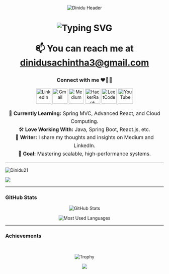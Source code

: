 <p align="center"> 
<img src="https://capsule-render.vercel.app/api?type=waving&color=0:fc466b,100:3f5efb&height=200&section=header&!&fontSize=50&fontAlign=50&fontAlignY=50&desc=I%27m%20Dinidu%20Sachintha&descSize=60&descAlign=50"alt="Dinidu Header" /> </p> 

<h1 align="center"> 
<img src="https://readme-typing-svg.herokuapp.com?font=Fira+Code&size=30&duration=4000&pause=1000&color=3f5efb&center=true&vCenter=true&width=950&lines=Welcome+to+My+GitHub!;I+Love+Building+Awesome+Software!;Java+%7C+React+%7C+Spring+%7C+More..." alt="Typing SVG" />

📫 You can reach me at dinidusachintha3@gmail.com

<h3 align="center">Connect with me ❤️‍🔥✨</h3>
<div align="center">
  <p>
    <a href="https://www.linkedin.com/in/dinidu21/" class="new-tab">
      <img src="https://skillicons.dev/icons?i=linkedin" width="48" height="48" alt="LinkedIn" />
    </a>
    <a href="mailto:your-email@example.com" class="new-tab">
      <img src="https://skillicons.dev/icons?i=gmail" width="48" height="48" alt="Gmail" />
    </a>
    <a href="https://medium.com/@dinidusachintha" class="new-tab">
      <img src="https://cdn4.iconfinder.com/data/icons/social-media-2210/24/Medium-512.png" width="48" height="48" alt="Medium" />
    </a>
    <a href="https://www.hackerrank.com/profile/Dinidu21" class="new-tab">
      <img src="https://upload.wikimedia.org/wikipedia/commons/thumb/4/40/HackerRank_Icon-1000px.png/800px-HackerRank_Icon-1000px.png" alt="HackerRank" width="48" height="48" />
    </a>
    <a href="https://leetcode.com/u/Dinidu21" class="new-tab">
      <img src="https://upload.wikimedia.org/wikipedia/commons/8/8e/LeetCode_Logo_1.png" alt="LeetCode" width="48" height="48" />
    </a>
    <a href="https://www.youtube.com/@JavaKuppiya23" class="new-tab">
      <img src="https://cdn-icons-png.flaticon.com/512/1384/1384060.png" width="48" height="48" alt="YouTube" />
    </a>
  </p>
</div>

<script>
  document.querySelectorAll('.new-tab').forEach(link => {
    link.setAttribute('target', '_blank');
    link.setAttribute('rel', 'noopener noreferrer');
  });
</script>



  <!-- About Section -->
  <p style="text-align: center; font-size: 16px; line-height: 1.6;">
    🌱 <strong>Currently Learning:</strong> Spring MVC, Advanced React, and Cloud Computing.<br />
    🛠️ <strong>Love Working With:</strong> Java, Spring Boot, React.js, etc.<br />
    📝 <strong>Writer:</strong> I share my thoughts and insights on Medium and LinkedIn.<br />
    🎯 <strong>Goal:</strong> Mastering scalable, high-performance systems.
  </p>
</div>

---

<center><p align="left"> <img src="https://komarev.com/ghpvc/?username=Dinidu21&label=Profile%20views&color=0e75b6&style=flat" alt="Dinidu21" /> </p></center>
<img src="https://github-readme-activity-graph.vercel.app/graph?username=Dinidu21&theme=xcode&hide_border=true" />

---
 
### GitHub Stats
<p align="center"> <img src="https://github-readme-stats.vercel.app/api?username=Dinidu21&show_icons=true&hide_border=true" alt="GitHub Stats" /> 
<p align="center"> <img src="https://github-readme-stats.vercel.app/api/top-langs/?username=Dinidu21&layout=compact&hide_border=true" alt="Most Used Languages" /> </p>

----

### Achievements 
<br>
<p align="center"> <img src="https://github-profile-trophy.vercel.app/?username=Dinidu21&no-frame=false&no-bg=false&margin-w=4" alt="Trophy" /> </p>
<p align="center"> <img src="https://capsule-render.vercel.app/api?type=waving&color=gradient&height=100&section=footer"/> </p>
